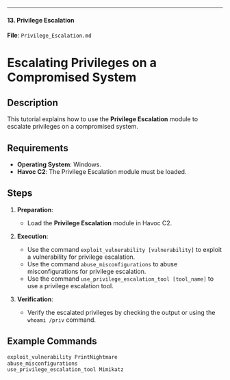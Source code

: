 
---

#### **13. Privilege Escalation**

**File**: `Privilege_Escalation.md`

# Escalating Privileges on a Compromised System

## Description
This tutorial explains how to use the **Privilege Escalation** module to escalate privileges on a compromised system.

## Requirements
- **Operating System**: Windows.
- **Havoc C2**: The Privilege Escalation module must be loaded.

## Steps
1. **Preparation**:
   - Load the **Privilege Escalation** module in Havoc C2.

2. **Execution**:
   - Use the command `exploit_vulnerability [vulnerability]` to exploit a vulnerability for privilege escalation.
   - Use the command `abuse_misconfigurations` to abuse misconfigurations for privilege escalation.
   - Use the command `use_privilege_escalation_tool [tool_name]` to use a privilege escalation tool.

3. **Verification**:
   - Verify the escalated privileges by checking the output or using the `whoami /priv` command.

## Example Commands
```bash
exploit_vulnerability PrintNightmare
abuse_misconfigurations
use_privilege_escalation_tool Mimikatz